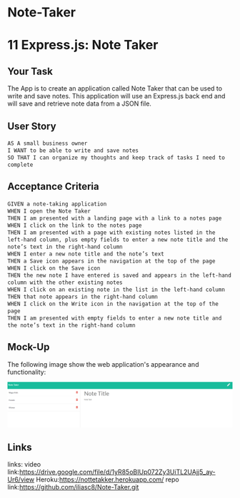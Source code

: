 # Note-Taker
# 11 Express.js: Note Taker

## Your Task

The App is to create an application called Note Taker that can be used to write and save notes. This application will use an Express.js back end and will save and retrieve note data from a JSON file.


## User Story

```
AS A small business owner
I WANT to be able to write and save notes
SO THAT I can organize my thoughts and keep track of tasks I need to complete
```


## Acceptance Criteria

```
GIVEN a note-taking application
WHEN I open the Note Taker
THEN I am presented with a landing page with a link to a notes page
WHEN I click on the link to the notes page
THEN I am presented with a page with existing notes listed in the left-hand column, plus empty fields to enter a new note title and the note’s text in the right-hand column
WHEN I enter a new note title and the note’s text
THEN a Save icon appears in the navigation at the top of the page
WHEN I click on the Save icon
THEN the new note I have entered is saved and appears in the left-hand column with the other existing notes
WHEN I click on an existing note in the list in the left-hand column
THEN that note appears in the right-hand column
WHEN I click on the Write icon in the navigation at the top of the page
THEN I am presented with empty fields to enter a new note title and the note’s text in the right-hand column
```


## Mock-Up

The following image show the web application's appearance and functionality: 

![alt text](./public/assets/notetaker.PNG)


## Links

links: video link:https://drive.google.com/file/d/1yR85oBIUp072Zy3UiTL2UAjj5_ay-Ur6/view
Heroku:https://nottetakker.herokuapp.com/
repo link:https://github.com/iliasc8/Note-Taker.git


